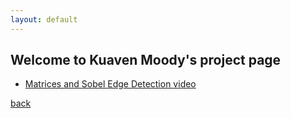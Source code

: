 ```yaml
---
layout: default
---
```


## Welcome to Kuaven Moody's project page

*   [Matrices and Sobel Edge Detection video](https://youtu.be/xd7L_UzWkYw)

[back](./)
